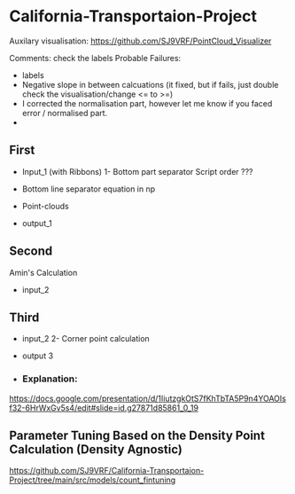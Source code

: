 # California-Transportaion-Project

Auxilary visualisation:
https://github.com/SJ9VRF/PointCloud_Visualizer


Comments: check the labels
Probable Failures:
- labels
- Negative slope in between calcuations (it fixed, but if fails, just double check the visualisation/change <= to >=)
- I corrected the normalisation part, however let me know if you faced error / normalised part.
- 
## First
- Input_1 (with Ribbons)
1- Bottom part separator
Script order ??? 
- Bottom line separator equation in np
- Point-clouds 

- output_1

## Second
Amin's Calculation
- input_2

## Third
- input_2
2- Corner point calculation
- output 3

- ### Explanation:
https://docs.google.com/presentation/d/1IiutzgkOtS7fKhTbTA5P9n4YOAOIsf32-6HrWxGv5s4/edit#slide=id.g27871d85861_0_19


## Parameter Tuning Based on the Density Point Calculation (Density Agnostic)
https://github.com/SJ9VRF/California-Transportaion-Project/tree/main/src/models/count_fintuning
